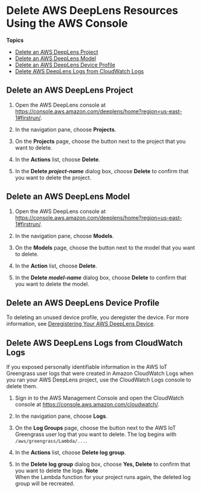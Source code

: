 # Delete AWS DeepLens Resources Using the AWS Console<a name="deeplens-delete-resources-using-console"></a>

**Topics**
+ [Delete an AWS DeepLens Project](#deeplens-delete-project-using-console)
+ [Delete an AWS DeepLens Model](#deeplens-delete-model-using-console)
+ [Delete an AWS DeepLens Device Profile](#deeplens-delete-device-profile-using-console)
+ [Delete AWS DeepLens Logs from CloudWatch Logs](#deeplens-delete-cloudwatch-logs-using-console)

## Delete an AWS DeepLens Project<a name="deeplens-delete-project-using-console"></a>

1. Open the AWS DeepLens console at [https://console\.aws\.amazon\.com/deeplens/home?region=us\-east\-1\#firstrun/](https://console.aws.amazon.com/deeplens/home?region=us-east-1#firstrun)\.

1. In the navigation pane, choose **Projects**\.

1. On the **Projects** page, choose the button next to the project that you want to delete\.

1. In the **Actions** list, choose **Delete**\.

1. In the **Delete *project\-name*** dialog box, choose **Delete** to confirm that you want to delete the project\.

## Delete an AWS DeepLens Model<a name="deeplens-delete-model-using-console"></a>

1. Open the AWS DeepLens console at [https://console\.aws\.amazon\.com/deeplens/home?region=us\-east\-1\#firstrun/](https://console.aws.amazon.com/deeplens/home?region=us-east-1#firstrun)\.

1. In the navigation pane, choose **Models**\.

1. On the **Models** page, choose the button next to the model that you want to delete\.

1. In the **Action** list, choose **Delete**\.

1. In the **Delete *model\-name*** dialog box, choose **Delete** to confirm that you want to delete the model\.

## Delete an AWS DeepLens Device Profile<a name="deeplens-delete-device-profile-using-console"></a>

 To deleting an unused device profile, you deregister the device\. For more information, see [Deregistering Your AWS DeepLens Device](deeplens-deregister-device.md)\. 

## Delete AWS DeepLens Logs from CloudWatch Logs<a name="deeplens-delete-cloudwatch-logs-using-console"></a>

If you exposed personally identifiable information in the AWS IoT Greengrass user logs that were created in Amazon CloudWatch Logs when you ran your AWS DeepLens project, use the CloudWatch Logs console to delete them\. 

1. Sign in to the AWS Management Console and open the CloudWatch console at [https://console\.aws\.amazon\.com/cloudwatch/](https://console.aws.amazon.com/cloudwatch/)\.

1. In the navigation pane, choose **Logs**\.

1. On the **Log Groups** page, choose the button next to the AWS IoT Greengrass user log that you want to delete\. The log begins with `/aws/greengrass/Lambda/...`\.

1. In the **Actions** list, choose **Delete log group**\.

1. In the **Delete log group** dialog box, choose **Yes, Delete** to confirm that you want to delete the logs\.
**Note**  
When the Lambda function for your project runs again, the deleted log group will be recreated\. 